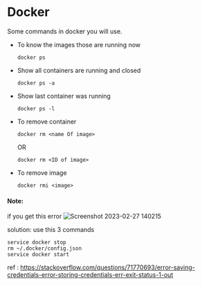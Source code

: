 # Docker
Some commands in docker you will use.

- To know the images those are running now
  ```
  docker ps
  ```
- Show all containers are running and closed
  ```
  docker ps -a
  ```
- Show last container was running 
  ```
  docker ps -l
  ```
  
- To remove container  
  ```
  docker rm <name Of image> 
  ```
    OR
  ```
  docker rm <ID of image> 
  ```
  
- To remove image  
  ```
  docker rmi <image> 
  ```
  
 #### Note:
 
 if you get this error 
 ![Screenshot 2023-02-27 140215](https://user-images.githubusercontent.com/63751555/221559100-e44cdc44-bfa2-42da-9832-077140ac3ef7.png)
  
   solution: use this 3 commands
   ```
   service docker stop 
   rm ~/.docker/config.json 
   service docker start
   ```
   ref : https://stackoverflow.com/questions/71770693/error-saving-credentials-error-storing-credentials-err-exit-status-1-out
  
 
  
